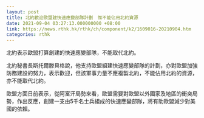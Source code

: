 ```yaml
---
layout: post
title: 北約歡迎歐盟建快速應變部隊計劃　惟不能佔用北約資源
date: 2021-09-04 03:27:13.000000000 +08:00
link: https://news.rthk.hk/rthk/ch/component/k2/1609016-20210904.htm
categories: rthk
---
```


北約表示歐盟打算創建的快速應變部隊，不能取代北約。

北約秘書長斯托爾滕貝格說，他支持歐盟組建快速應變部隊的計劃，亦對歐盟加強防務建設的努力，表示歡迎，但該軍事力量不應複製北約，不能佔用北約的資源，亦不能取代北約。

歐盟方面日前表示，從阿富汗局勢來看，歐盟需要對歐盟以外國家及地區的衝突局勢，作出反應，創建一支由5千名士兵組成的快速應變部隊，將有助歐盟減少對美國的依賴。
